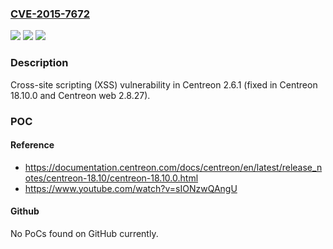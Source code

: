 ### [CVE-2015-7672](https://cve.mitre.org/cgi-bin/cvename.cgi?name=CVE-2015-7672)
![](https://img.shields.io/static/v1?label=Product&message=n%2Fa&color=blue)
![](https://img.shields.io/static/v1?label=Version&message=n%2Fa&color=blue)
![](https://img.shields.io/static/v1?label=Vulnerability&message=n%2Fa&color=brighgreen)

### Description

Cross-site scripting (XSS) vulnerability in Centreon 2.6.1 (fixed in Centreon 18.10.0 and Centreon web 2.8.27).

### POC

#### Reference
- https://documentation.centreon.com/docs/centreon/en/latest/release_notes/centreon-18.10/centreon-18.10.0.html
- https://www.youtube.com/watch?v=sIONzwQAngU

#### Github
No PoCs found on GitHub currently.

